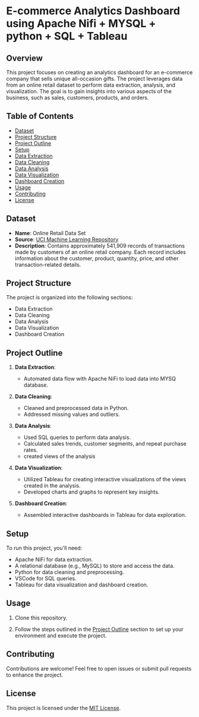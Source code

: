 # E-commerce Analytics Dashboard using Apache Nifi + MYSQL + python + SQL + Tableau

## Overview

This project focuses on creating an analytics dashboard for an e-commerce company that sells unique all-occasion gifts. The project leverages data from an online retail dataset to perform data extraction, analysis, and visualization. The goal is to gain insights into various aspects of the business, such as sales, customers, products, and orders.

## Table of Contents

- [Dataset](#dataset)
- [Project Structure](#project-structure)
- [Project Outline](#project-outline)
- [Setup](#setup)
- [Data Extraction](#data-extraction)
- [Data Cleaning](#data-cleaning)
- [Data Analysis](#data-analysis)
- [Data Visualization](#data-visualization)
- [Dashboard Creation](#dashboard-creation)
- [Usage](#usage)
- [Contributing](#contributing)
- [License](#license)

## Dataset

- **Name**: Online Retail Data Set
- **Source**: [UCI Machine Learning Repository](https://archive.ics.uci.edu/dataset/352/online+retail)
- **Description**: Contains approximately 541,909 records of transactions made by customers of an online retail company. Each record includes information about the customer, product, quantity, price, and other transaction-related details.

## Project Structure

The project is organized into the following sections:

- Data Extraction
- Data Cleaning
- Data Analysis
- Data Visualization
- Dashboard Creation

## Project Outline

1. **Data Extraction**:
   - Automated data flow with Apache NiFi to load data into MYSQ database.

2. **Data Cleaning**:
   - Cleaned and preprocessed data in Python.
   - Addressed missing values and outliers.

3. **Data Analysis**:
   - Used SQL queries to perform data analysis.
   - Calculated sales trends, customer segments, and repeat purchase rates.
   - created views of the analysis

4. **Data Visualization**:
   - Utilized Tableau for creating interactive visualizations of the views created in the analysis.
   - Developed charts and graphs to represent key insights.

5. **Dashboard Creation**:
   - Assembled interactive dashboards in Tableau for data exploration.

## Setup

To run this project, you'll need:

- Apache NiFi for data extraction.
- A relational database (e.g., MySQL) to store and access the data.
- Python for data cleaning and preprocessing.
- VSCode for SQL queries.
- Tableau for data visualization and dashboard creation.

## Usage

1. Clone this repository.

2. Follow the steps outlined in the [Project Outline](#project-outline) section to set up your environment and execute the project.

## Contributing

Contributions are welcome! Feel free to open issues or submit pull requests to enhance the project.

## License

This project is licensed under the [MIT License](LICENSE).

